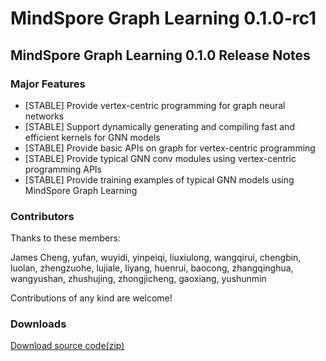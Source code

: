# **MindSpore Graph Learning 0.1.0-rc1**

## MindSpore Graph Learning 0.1.0 Release Notes

### Major Features

* [STABLE] Provide vertex-centric programming for graph neural networks
* [STABLE] Support dynamically generating and compiling fast and efficient kernels for GNN models
* [STABLE] Provide basic APIs on graph for vertex-centric programming
* [STABLE] Provide typical GNN conv modules using vertex-centric programming APIs
* [STABLE] Provide training examples of typical GNN models using MindSpore Graph Learning

### Contributors

Thanks to these members:

James Cheng, yufan, wuyidi, yinpeiqi, liuxiulong, wangqirui, chengbin, luolan, zhengzuohe, lujiale, liyang, huenrui, baocong, zhangqinghua, wangyushan, zhushujing, zhongjicheng, gaoxiang, yushunmin

Contributions of any kind are welcome!

### Downloads

[Download source code(zip)](https://gitee.com/mindspore/graphlearning/repository/archive/master.zip)